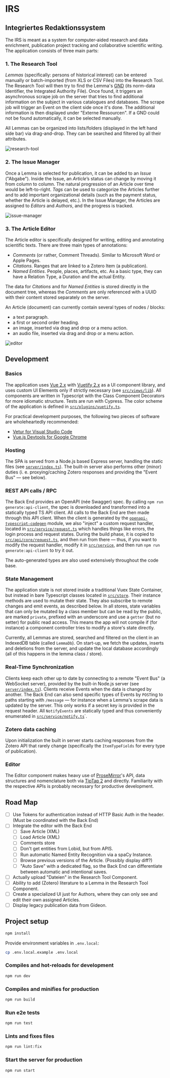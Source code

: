 # IRS

## Integriertes Redaktionssystem

The IRS is meant as a system for computer-aided research and data enrichment, publication project
tracking and collaborative scientific writing. The application consists of three main parts:

### 1. The Research Tool

_Lemmas_ (specifically: persons of historical interest) can be entered manually or batch-imported
(from XLS or CSV Files) into the Research Tool. The Research Tool will then try to find the Lemma's
[GND](https://en.wikipedia.org/wiki/Integrated_Authority_File) (its norm-data Identifier, the
Integrated Authority File). Once found, it triggers an asynchronous scrape job on the server that
tries to find additional information on the subject in various catalogues and databases. The scrape
job will trigger an Event on the client side once it's done. The additional information is then
displayed under "Externe Ressourcen". If a GND could not be found automatically, it can be selected
manually.

All Lemmas can be organized into lists/folders (displayed in the left hand side bar) via
drag-and-drop. They can be searched and filtered by all their attributes.

![research-tool](screenshots/research-tool.png)

### 2. The Issue Manager

Once a Lemma is selected for publication, it can be added to an _Issue_ ("Abgabe"). Inside the
Issue, an _Article_’s status can change by moving it from column to column. The natural progression
of an Article over time would be left-to-right. _Tags_ can be used to categorize the Articles
further and to add important organizational details (such as the payment status, whether the Article
is delayed, etc.). In the Issue Manager, the Articles are assigned to _Editors_ and _Authors_, and
the progress is tracked.

![issue-manager](screenshots/issue-manager.png)

### 3. The Article Editor

The Article editor is specifically designed for writing, editing and annotating scientific texts.
There are three main types of annotations:

- _Comments_ (or rather, Comment Threads). Similar to Microsoft Word or Apple Pages.
- _Citations_. Ranges that are linked to a Zotero Item (a publication).
- _Named Entities_. People, places, artifacts, etc. As a basic type, they can have a Relation Type,
  a Duration and the actual Entity.

The data for _Citations_ and for _Named Entities_ is stored directly in the document tree, whereas
the _Comments_ are only referenced with a UUID with their content stored separately on the server.

An Article (document) can currently contain several types of nodes / blocks:

- a text paragraph.
- a first or second order heading.
- an image, inserted via drag and drop or a menu action.
- an audio file, inserted via drag and drop or a menu action.

![editor](screenshots/editor.png)

## Development

### Basics

The application uses [Vue 2.x](https://vuejs.org/v2/guide/) with
[Vuetify 2.x](https://vuetifyjs.com/en/introduction/why-vuetify/) as a UI component library, and
uses custom UI Elements only if strictly necessary (see [`src/views/lib`](src/views/lib)). All
components are written in Typescript with the Class Component Decorators for more idiomatic
structure. Tests are run with Cypress. The color scheme of the application is defined in
[`src/plugins/vuetify.ts`](src/plugins/vuetify.ts).

For practical development purposes, the following two pieces of software are wholeheartedly
recommended:

- [Vetur for Visual Studio Code](https://marketplace.visualstudio.com/items?itemName=octref.vetur)
- [Vue.js Devtools for Google Chrome](https://chrome.google.com/webstore/detail/vuejs-devtools/nhdogjmejiglipccpnnnanhbledajbpd)

### Hosting

The SPA is served from a Node.js based Express server, handling the static files (see
[`server/index.ts`](server/index.ts)). The built-in server also performs other (minor) duties (i. e.
proxying/caching Zotero responses and providing the "Event Bus" — see below).

### REST API calls / RPC

The Back End provides an OpenAPI (née Swagger) spec. By calling `npm run generate:api-client`, the
spec is downloaded and transformed into a statically typed TS API client. All calls to the Back End
are then made through this API client. When the client is generated by the
[`openapi-typescript-codegen`](https://www.npmjs.com/package/openapi-typescript-codegen) module, we
also "inject" a custom request handler, located in
[`src/service/request.ts`](src/service/request.ts) which handles things like errors, the login
process and request states. During the build phase, it is copied to
[`src/api/core/request.ts`](src/api/core/request.ts), and then run from there — thus, if you want to
modify the request handler, modify it in [`src/service`](src/service), and then run
`npm run generate:api-client` to try it out.

The auto-generated types are also used extensively throughout the code base.

### State Management

The application state is not stored inside a traditional Vuex State Container, but instead in bare
Typescript classes located in [`src/store`](src/store). Their instance methods are used to mutate
their state. They also subscribe to remote changes and emit events, as described below. In all
stores, state variables that can only be mutated by a class member but can be read by the public,
are marked `private`, prefixed with an underscore and use a `getter` (but no setter) for public read
access. This means the app will not compile if (for instance) a component controller tries to modify
a store's state directly.

Currently, all Lemmas are stored, searched and filtered on the client in an IndexedDB table (called
`LemmaDb`). On start-up, we fetch the updates, inserts and deletions from the server, and update the
local database accordingly (all of this happens in the lemma class / store).

### Real-Time Synchronization

Clients keep each other up to date by connecting to a remote "Event Bus" (a WebSocket server),
provided by the built-in Node.js server (see [`server/index.ts`](server/index.ts)). Clients receive
Events when the data is changed by another. The Back End can also send specific types of Events by
`POST`ing to paths starting with `/message` — for instance when a Lemma's scrape data is updated by
the server. This only works if a secret key is provided in the request header. All `NotifyEvents`
are statically typed and thus conveniently enumerated in
[`src/service/notify.ts`](src/service/notify/notify.ts)`.

### Zotero data caching

Upon initialization the built in server starts caching responses from the Zotero API that rarely
change (specifically the `ItemTypeFields` for every type of publication).

### Editor

The Editor component makes heavy use of [ProseMirror](https://prosemirror.net)'s API, data
structures and nomenclature both via [TipTap 2](https://tiptap.dev) and directly. Familiarity with
the respective APIs is probably necessary for productive development.

## Road Map

- [ ] Use Tokens for authentication instead of HTTP Basic Auth in the header. (Must be coordinated
      with the Back End)
- [ ] Integrate the editor with the Back End
  - [ ] Save Article (XML)
  - [ ] Load Article (XML)
  - [ ] Comments store
  - [ ] Don't get entities from Lobid, but from APIS.
  - [ ] Run automatic Named Entity Recognition via a spaCy Instance.
  - [ ] Browse previous versions of the Article. (Possibly display diff?)
  - [ ] "Auto Save" with a dedicated flag, so the Back End can differentiate between automatic and
        intentional saves.
- [ ] Actually upload "Dateien" in the Research Tool Component.
- [ ] Ability to add (Zotero) literature to a Lemma in the Research Tool Component.
- [ ] Create a specialized UI just for Authors, where they can only see and edit their own assigned
      Articles.
- [ ] Display legacy publication data from Gideon.

## Project setup

```bash
npm install
```

Provide environment variables in `.env.local`:

```bash
cp .env.local.example .env.local
```

### Compiles and hot-reloads for development

```bash
npm run dev
```

### Compiles and minifies for production

```bash
npm run build
```

### Run e2e tests

```bash
npm run test
```

### Lints and fixes files

```bash
npm run lint:fix
```

### Start the server for production

```bash
npm run start
```

